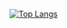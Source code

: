 [![Top Langs](https://github-readme-stats.vercel.app/api/top-langs/?username=u-Kuro&theme=transparent&hide_border=true&dummy_bg_color=0d1117&dummy_title_color=f0f6fc&text_color=f0f6fc&border_color=3d4443&layout=normal&langs_count=100&custom_title=‎</>+Most+Used+Languages+</>&size_weight=0.5&count_weight=0.5&card_width=500)](https://github.com/u-Kuro)

